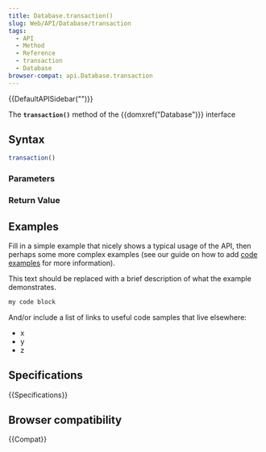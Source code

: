 ```yaml
---
title: Database.transaction()
slug: Web/API/Database/transaction
tags:
  - API
  - Method
  - Reference
  - transaction
  - Database
browser-compat: api.Database.transaction
---
```

{{DefaultAPISidebar("")}}

The **`transaction()`** method of the {{domxref("Database")}} interface 

## Syntax

```js
transaction()
```

### Parameters



### Return Value



## Examples

Fill in a simple example that nicely shows a typical usage of the API, then perhaps some more complex examples (see our guide on how to add [code examples](/en-US/docs/MDN/Contribute/Structures/Code_examples) for more information).

This text should be replaced with a brief description of what the example demonstrates.

```js
my code block
```

And/or include a list of links to useful code samples that live elsewhere:

*   x
*   y
*   z

## Specifications

{{Specifications}}

## Browser compatibility

{{Compat}}

